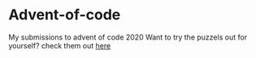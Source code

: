 # Advent-of-code
My submissions to advent of code 2020
Want to try the puzzels out for yourself? check them out [here](https://adventofcode.com/)
